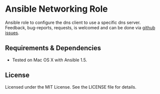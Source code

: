 # Ansible Networking Role #

Ansible role to configure the dns client to use a specific dns server. Feedback, 
bug-reports, requests, is welcomed and can be done via
[github issues](https://github.com/New-Edge-Engineering/ansible-ansible/issues).

## Requirements & Dependencies ##
- Tested on Mac OS X with Ansible 1.5.

## License ##

Licensed under the MIT License. See the LICENSE file for details.

